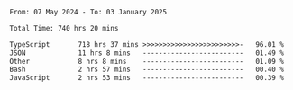 
<!--START_SECTION:waka-->

```txt
From: 07 May 2024 - To: 03 January 2025

Total Time: 740 hrs 20 mins

TypeScript       718 hrs 37 mins >>>>>>>>>>>>>>>>>>>>>>>>-   96.01 %
JSON             11 hrs 8 mins   -------------------------   01.49 %
Other            8 hrs 8 mins    -------------------------   01.09 %
Bash             2 hrs 57 mins   -------------------------   00.40 %
JavaScript       2 hrs 53 mins   -------------------------   00.39 %
```

<!--END_SECTION:waka-->

<!--

### Hi there 👋
**Iam-cesar/Iam-cesar** is a ✨ _special_ ✨ repository because its `README.md` (this file) appears on your GitHub profile.

Here are some ideas to get you started:

- 🔭 I’m currently working on ...
- 🌱 I’m currently learning ...
- 👯 I’m looking to collaborate on ...
- 🤔 I’m looking for help with ...
- 💬 Ask me about ...
- 📫 How to reach me: ...
- 😄 Pronouns: ...
- ⚡ Fun fact: ...
-->
